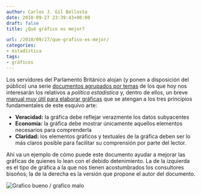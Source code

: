 ```yaml
---
author: Carlos J. Gil Bellosta
date: 2010-09-27 23:39:43+00:00
draft: false
title: ¿Qué gráfico es mejor?

url: /2010/09/27/que-grafico-es-mejor/
categories:
- estadística
tags:
- gráficos
---
```


Los servidores del Parlamento Británico alojan (y ponen a disposición del público) una serie [documentos agrupados por temas](http://www.parliament.uk/topics/index.htm) de los que hoy nos interesarán los relativos a _política estadística_ y, dentro de ellos, un breve [manual muy útil para elaborar gráficas](http://www.parliament.uk/briefingpapers/commons/lib/research/briefings/snsg-05073.pdf) que se atengan a los tres principios fundamentales de este esquivo arte:


* **Veracidad:** la gráfica debe reflejar verazmente los datos subyacentes
* **Economía:** la gráfica debe mostrar únicamente aquellos elementos necesarios para comprenderla
* **Claridad:** los elementos gráficos y textuales de la gráfica deben ser lo más claros posible para facilitar su comprensión por parte del lector.

Ahí va un ejemplo de cómo puede este documento ayudar a mejorar las gráficas de quienes lo lean con el debido detenimiento. La de la izquierda es el tipo de gráfica a la que nos tienen acostumbrados los consultores bisoños; la de la derecha es la versión que propone el autor del documento.

![Grafico bueno / grafico malo](/wp-uploads/2010/09/grafica_buena_grafica_mala1.png#center)

